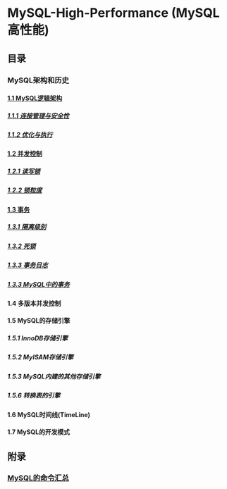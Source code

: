 # MySQL-High-Performance (MySQL高性能)

## 目录

### MySQL架构和历史

#### [1.1 MySQL逻辑架构](static/doc/chapter1/framework/framework.md)

##### [1.1.1 连接管理与安全性](static/doc/chapter1/framework/conn-and-security/connection-management-and-security.md)
##### [1.1.2 优化与执行](static/doc/chapter1/framework/optimize-and-impl/connection-management-and-security.md)

#### [1.2 并发控制](static/doc/chapter1/concurrency-control/concurrency.md)

##### [1.2.1 读写锁](static/doc/chapter1/concurrency-control/read-write-lock/read-write-lock.md)
##### [1.2.2 锁粒度](static/doc/chapter1/concurrency-control/locking-granularity/locking-granularity.md)

#### [1.3 事务](static/doc/chapter1/transaction/transaction.md)

##### [1.3.1 隔离级别](static/doc/chapter1/transaction/isolation-level/isolation-level.md)
##### [1.3.2 死锁](static/doc/chapter1/transaction/deadlock/deadlock.md)
##### [1.3.3 事务日志](static/doc/chapter1/transaction/transaction-journal/transaction-journal.md)
##### [1.3.3 MySQL中的事务](static/doc/chapter1/transaction/mysql-transaction/mysql-transaction.md)

#### 1.4 多版本并发控制

#### 1.5 MySQL的存储引擎

##### 1.5.1 InnoDB存储引擎
##### 1.5.2 MyISAM存储引擎
##### 1.5.3 MySQL内建的其他存储引擎
##### 1.5.6 转换表的引擎

#### 1.6 MySQL时间线(TimeLine)

#### 1.7 MySQL的开发模式




## 附录

### [MySQL的命令汇总](static/doc/command.md)
